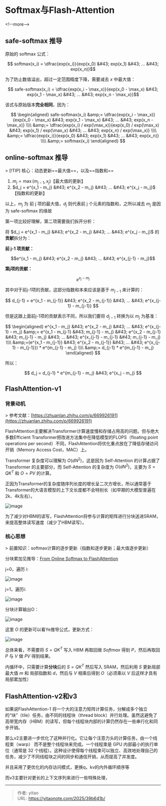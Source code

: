 # Softmax与Flash-Attention


&lt;!--more--&gt;

## safe-softmax 推导

原始的 softmax 公式：

$$ softmax(x_i) = \dfrac{exp(x_i)}{exp(x_0) &#43; exp(x_1) &#43; ... &#43; exp(x_n)}$$

为了防止数值溢出，超过一定范围精度下降，需要减去 $x$ 中最大值：

$$ safe-softmax(x_i) = \dfrac{exp(x_i - \max_x)}{exp(x_0 - \max_x) &#43; exp(x_1 - \max_x) &#43; ... &#43; exp(x_n - \max_x)}$$

该式与原始版本**完全相同**，因为：

$$
\begin{aligned}
safe-softmax(x_i) &amp;= \dfrac{exp(x_i - \max_x)}{exp(x_0 - \max_x) &#43; exp(x_1 - \max_x) &#43; ... &#43; exp(x_n - \max_x)} \\\\
                  &amp;= \dfrac{exp(x_i) / exp(\max_x)}{exp(x_0) / exp(\max_x) &#43; exp(x_1) / exp(\max_x) &#43; ... &#43; exp(x_n) / exp(\max_x)} \\\\
                  &amp;= \dfrac{exp(x_i)}{exp(x_0) &#43; exp(x_1) &#43; ... &#43; exp(x_n)} \\\\
                  &amp;= softmax(x_i)
\end{aligned}
$$


## online-softmax 推导

&gt; [!TIP] 核心：动态更新==最大值==，以及==指数和==

1. $m_j = \max(m_{j-1}, x_j)$【最大值的更新】
2. $d_j = e^{x_1 - m_j} &#43; e^{x_2 - m_j} &#43; ... &#43; e^{x_j - m_j}$【指数和的更新】

以上，$m_j$ 为 前 j 项的最大值，$d_j$ 则代表前 j 个元素的指数和，之所以减去 $m_j$ 是因为 safe-softmax 的缘故

第一项比较好理解，第二项需要我们拆开分析：

将 $d_j = e^{x_1 - m_j} &#43; e^{x_2 - m_j} &#43; ... &#43; e^{x_j - m_j}$ 的**贡献**拆分为：

**前 j-1 项贡献：**

$$e^{x_1 - m_j} &#43; e^{x_2 - m_j} &#43; ... &#43; e^{x_{j-1} - m_j}$$

**第j项的贡献：**

$$ e^{x_j - m_j} $$

其中对于前j-1项的贡献，这部分指数和本来应该是基于 $m_{j-1}$ 来计算的：

$$ d_{j-1} = e^{x_1 - m_{j-1}} &#43; e^{x_2 - m_{j-1}} &#43; ... &#43; e^{x_{j-1} - m_{j-1}} $$

但是这跟上面前j-1项的贡献表示不同，所以我们要将 $d_{j-1}$ 转换为以 $m_j$ 为基准：

$$
\begin{aligned}
e^{x_1 - m_j} &#43; e^{x_2 - m_j} &#43; ... &#43; e^{x_{j-1} - m_j} &amp;= e^{x_1 - m_{j-1} &#43; m_{j-1} - m_j} &#43; e^{x_2 - m_{j-1} &#43; m_{j-1} - m_j} &#43; ... &#43; e^{x_{j-1} - m_{j-1} &#43; m_{j-1} - m_j} \\\\
&amp;=(e^{x_1 - m_{j-1}} &#43; e^{x_2 - m_{j-1}} &#43; ... &#43; e^{x_{j-1} - m_{j-1}}) * e^{m_{j-1} - m_j} \\\\
&amp;= d_{j-1} * e^{m_{j-1} - m_j}
\end{aligned}
$$

所以：

$$
d_j = d_{j-1} * e^{m_{j-1} - m_j} &#43; e^{x_j - m_j}
$$

## FlashAttention-v1

### 背景动机

&gt; 参考文献：[https://zhuanlan.zhihu.com/p/669926191](https://zhuanlan.zhihu.com/p/669926191)

FlashAttention主要解决Transformer计算速度慢和存储占用高的问题。但与绝大多数Efficient Transformer把改进方法集中在降低模型的FLOPS（floating point operations per second）不同，FlashAttention将优化重点放在了降低存储访问开销（Memory Access Cost，MAC）上。

Transformer 复杂度可以理解为 $O(dN^2)$，这是因为 Self-Attention 的计算占据了 Transformer 的主要部分，而 Self-Attention 的复杂度为 $O(dN^2)$，主要为 $S = QK^T$ 和 $O = PV$ 的计算。

正因为Transformer的复杂度随序列长度的增长呈二次方增长，所以通常基于Transformer的大语言模型的上下文长度都不会特别长（如早期的大模型普遍在2k、4k左右）。


![image](https://cdn.ipfsscan.io/weibo/large/005wRZF3gy1i4lj22ymqvj316o0820vr.jpg)


为了减少对HBM的读写，FlashAttention将参与计算的矩阵进行分块送进SRAM，来提高整体读写速度（减少了HBM读写）。

### 核心思想

&gt; 前置知识：softmax计算的逐步更新（指数和逐步更新；最大值逐步更新）

分块累加见推导：[From Online Softmax to FlashAttention](https://courses.cs.washington.edu/courses/cse599m/23sp/notes/flashattn.pdf)


j=0，遍历 i:

![image](https://cdn.ipfsscan.io/weibo/large/005wRZF3gy1i4llf897cvj30zk0h3q3g.jpg)

j=1，遍历i:

![image](https://cdn.ipfsscan.io/weibo/large/005wRZF3gy1i4llf9018wj30zk0h3t9f.jpg)

分块计算输出O：

![image](https://cdn.ipfsscan.io/weibo/large/005wRZF3gy1i4llfdnsjyj30zk0ebgmh.jpg)

这里 $O$ 的更新可以看Ye推导公式，更新方式：

![image](https://cdn.ipfsscan.io/weibo/large/005wRZF3ly1i4lr2ngb42j31890h10tx.jpg)

总体来看，不需要将 $S = QK^T$ 写入 HBM 再取回做 $Softmax$ 得到 $P$，然后再取回 $P$ 与 $V$ 做 $PV$ 得到结果。

内循环中，只需要计算**分块**后的 $S = QK^T$ 然后写入 SRAM，然后利用 $S$ 更新局部最大值 $m$ 和 局部指数和 $d$，然后与 $V$ 相乘后得到 $O$（必须乘以 $V$ 后这样才具有局部累加性）

## FlashAttention-v2和v3

如果说FlashAttention-1 将一个大的注意力矩阵计算任务，分解成多个独立的“块”（tile）任务，由不同的线程块（thread block）并行处理。虽然这避免了高带宽内存（HBM）的读写，但每个线程块内部的计算仍然存在一些串行化和同步开销。

那么v2主要进一步优化了这种并行化。它让每个注意力头的计算任务，由一个线程束（warp） 而不是整个线程块来完成。一个线程束是 GPU 内部最小的执行单位（通常是 32 个线程）。这种设计使得每个线程束可以独立、高效地处理自己的任务，减少了不同线程块之间的同步和通信开销，从而提高了并发度。

并且采用了更优化的内存访问模式，更换q，kv的内外循环顺序等

而v3主要针对更长的上下文序列来进行一些特殊处理，


---

> 作者: yitao  
> URL: https://yitaonote.com/2025/39b641b/  

